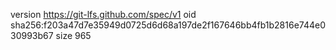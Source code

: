 version https://git-lfs.github.com/spec/v1
oid sha256:f203a47d7e35949d0725d6d68a197de2f167646bb4fb1b2816e744e030993b67
size 965
